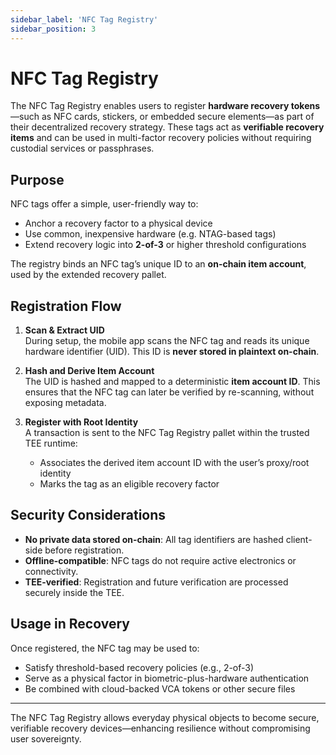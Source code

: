 ```yaml
---
sidebar_label: 'NFC Tag Registry'
sidebar_position: 3
---
```


# NFC Tag Registry

The NFC Tag Registry enables users to register **hardware recovery tokens**—such as NFC cards, stickers, or embedded secure elements—as part of their decentralized recovery strategy. These tags act as **verifiable recovery items** and can be used in multi-factor recovery policies without requiring custodial services or passphrases.

## Purpose

NFC tags offer a simple, user-friendly way to:
- Anchor a recovery factor to a physical device
- Use common, inexpensive hardware (e.g. NTAG-based tags)
- Extend recovery logic into **2-of-3** or higher threshold configurations

The registry binds an NFC tag’s unique ID to an **on-chain item account**, used by the extended recovery pallet.

## Registration Flow

1. **Scan & Extract UID**  
   During setup, the mobile app scans the NFC tag and reads its unique hardware identifier (UID). This ID is **never stored in plaintext on-chain**.

2. **Hash and Derive Item Account**  
   The UID is hashed and mapped to a deterministic **item account ID**. This ensures that the NFC tag can later be verified by re-scanning, without exposing metadata.

3. **Register with Root Identity**  
   A transaction is sent to the NFC Tag Registry pallet within the trusted TEE runtime:
   - Associates the derived item account ID with the user’s proxy/root identity
   - Marks the tag as an eligible recovery factor

## Security Considerations

- **No private data stored on-chain**: All tag identifiers are hashed client-side before registration.
- **Offline-compatible**: NFC tags do not require active electronics or connectivity.
- **TEE-verified**: Registration and future verification are processed securely inside the TEE.

## Usage in Recovery

Once registered, the NFC tag may be used to:
- Satisfy threshold-based recovery policies (e.g., 2-of-3)
- Serve as a physical factor in biometric-plus-hardware authentication
- Be combined with cloud-backed VCA tokens or other secure files

---

The NFC Tag Registry allows everyday physical objects to become secure, verifiable recovery devices—enhancing resilience without compromising user sovereignty.
